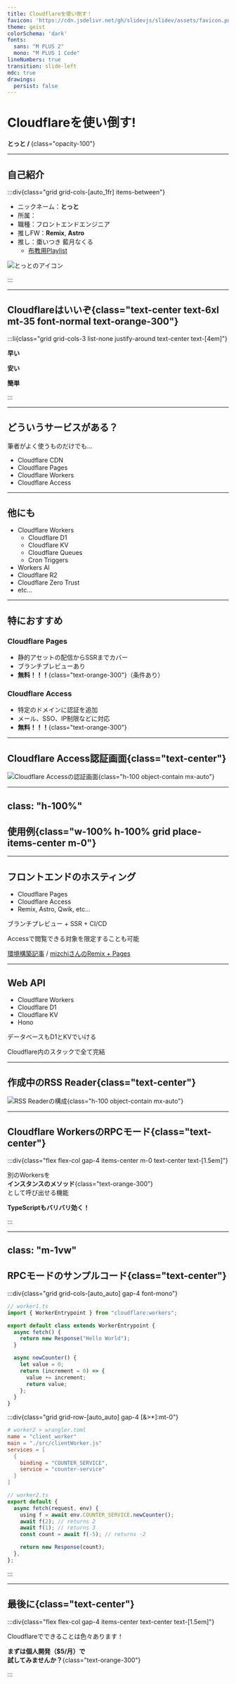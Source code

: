```yaml
---
title: Cloudflareを使い倒す！
favicon: 'https://cdn.jsdelivr.net/gh/slidevjs/slidev/assets/favicon.png'
theme: geist
colorSchema: 'dark'
fonts:
  sans: "M PLUS 2"
  mono: "M PLUS 1 Code"
lineNumbers: true
transition: slide-left
mdc: true
drawings:
  persist: false
---
```


# Cloudflareを使い倒す!

**とっと / <ImgInline src="/YUMEMI_yoko_WH_08.svg" alt="株式会社ゆめみ"/>**{class="opacity-100"}

---

## 自己紹介

:::div{class="grid grid-cols-[auto_1fr] items-between"}

- ニックネーム：**とっと**
- 所属： <ImgInline src="/YUMEMI_yoko_WH_08.svg" alt="株式会社ゆめみ"/>
- 職種：フロントエンドエンジニア
- 推しFW：**Remix**, **Astro**
- 推し：<tamu>棗いつき</tamu> <nakutya>藍月なくる</nakutya>
  - [布教用Playlist](https://music.youtube.com/playlist?list=PLou8tAEUf2ouel_LDAvj5fMi6Kzb2EYfM&si=yBpASHEsVbyDM-UM)

![とっとのアイコン](https://blogger.googleusercontent.com/img/b/R29vZ2xl/AVvXsEj8jkLUdX62rBSF0DpJbWNxeUnEqmwHsy-L0FYI_DfF7Hbv8i74385AGc5wY57nVD8LKVjh_RC1FapEinm4tcGdr5SAtjxTNAb2oPMT8fF-TjDtreQIF5zLX8PyqSsR8SSmN7qdGMvartw/s800/character_program_shutdown.png)

:::

---

## Cloudflareはいいぞ{class="text-center text-6xl mt-35 font-normal text-orange-300"}

:::li{class="grid grid-cols-3 list-none justify-around text-center text-[4em]"}

**早い**

**安い**

**簡単**

:::

---

## どういうサービスがある？

筆者がよく使うものだけでも…

- Cloudflare CDN
- Cloudflare Pages
- Cloudflare Workers
- Cloudflare Access

---

## 他にも

- Cloudflare Workers
  - Cloudflare D1
  - Cloudflare KV
  - Cloudflare Queues
  - Cron Triggers
- Workers AI
- Cloudflare R2
- Cloudflare Zero Trust
- etc...

---

## 特におすすめ

### Cloudflare Pages

- 静的アセットの配信からSSRまでカバー
- ブランチプレビューあり
- **無料！！！**{class="text-orange-300"}（条件あり）

### Cloudflare Access

- 特定のドメインに認証を追加
- メール、SSO、IP制限などに対応
- **無料！！！**{class="text-orange-300"}

---

## Cloudflare Access認証画面{class="text-center"}

![Cloudflare Accessの認証画面](/cloudflare-access.png){class="h-100 object-contain mx-auto"}

---
class: "h-100%"
---

## 使用例{class="w-100% h-100% grid place-items-center m-0"}

---

## フロントエンドのホスティング

- Cloudflare Pages
- Cloudflare Access
- Remix, Astro, Qwik, etc...

ブランチプレビュー + SSR + CI/CD

Accessで閲覧できる対象を限定することも可能

[環境構築記事](https://qiita.com/totto2727/items/3b46b1053136f62ec89c) / [mizchiさんのRemix + Pages](https://zenn.dev/mizchi/articles/remix-cloudflare-pages-supabase)

---

## Web API

- Cloudflare Workers
- Cloudflare D1
- Cloudflare KV
- Hono

データベースもD1とKVでいける

Cloudflare内のスタックで全て完結

---

## 作成中のRSS Reader{class="text-center"}

![RSS Readerの構成](/rss-reader-architecture.svg){class="h-100 object-contain mx-auto"}

---

## Cloudflare WorkersのRPCモード{class="text-center"}

:::div{class="flex flex-col gap-4 items-center m-0 text-center text-[1.5em]"}

別のWorkersを<br>**インスタンスのメソッド**{class="text-orange-300"}<br>として呼び出せる機能

**TypeScriptもバリバリ効く！**

:::

---
class: "m-1vw"
---

## RPCモードのサンプルコード{class="text-center"}

:::div{class="grid grid-cols-[auto_auto] gap-4 font-mono"}

```ts
// worker1.ts
import { WorkerEntrypoint } from "cloudflare:workers";

export default class extends WorkerEntrypoint {
  async fetch() {
    return new Response("Hello World");
  }

  async newCounter() {
    let value = 0;
    return (increment = 0) => {
      value += increment;
      return value;
    };
  }
}
```

:::div{class="grid grid-row-[auto_auto] gap-4 [&>*]:mt-0"}

```toml
# worker2 > wrangler.toml
name = "client_worker"
main = "./src/clientWorker.js"
services = [
  {
    binding = "COUNTER_SERVICE",
    service = "counter-service"
  }
]
```

```ts
// worker2.ts
export default {
  async fetch(request, env) {
    using f = await env.COUNTER_SERVICE.newCounter();
    await f(2); // returns 2
    await f(1); // returns 3
    const count = await f(-5); // returns -2

    return new Response(count);
  },
};
```

:::

---

## 最後に{class="text-center"}

:::div{class="flex flex-col gap-4 items-center text-center text-[1.5em]"}

Cloudflareでできることは色々あります！

**まずは個人開発（$5/月）で<br>試してみませんか？**{class="text-orange-300"}

:::
